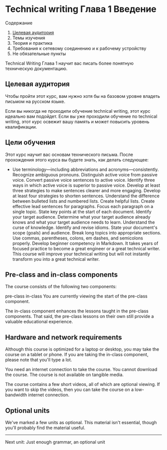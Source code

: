 # Technical writing Глава 1 Введение

Содержание
1. [Целевая аудитория](#целевая-аудитория)
2. Темы изучения
3. Теория и практика
4. Требования к сетевому соединению и к рабочему устройству
5. Не обязательные пункты

Technical Writing Глава 1 научит вас писать более понятную техническую документацию.

## Целевая аудитория
Чтобы пройти этот курс, вам нужно хотя бы на базовом уровне владеть письмом на русском языке.

Если вы никогда не проходили обучение technical writing, этот курс идеально вам подойдет. Если вы уже проходили обучение по technical writing, этот курс освежит вашу память и может повысить уровень квалификации.

## Цели обучения
Этот курс научит вас основам технического письма. После прохождения этого курса вы будете знать, как делать следующее:

- Use terminology—including abbreviations and acronyms—consistently.
Recognize ambiguous pronouns.
Distinguish active voice from passive voice.
Convert passive voice sentences to active voice.
Identify three ways in which active voice is superior to passive voice.
Develop at least three strategies to make sentences clearer and more engaging.
Develop at least four strategies to shorten sentences.
Understand the difference between bulleted lists and numbered lists.
Create helpful lists.
Create effective lead sentences for paragraphs.
Focus each paragraph on a single topic.
State key points at the start of each document.
Identify your target audience.
Determine what your target audience already knows and what your target audience needs to learn.
Understand the curse of knowledge.
Identify and revise idioms.
State your document's scope (goals) and audience.
Break long topics into appropriate sections.
Use commas, parentheses, colons, em dashes, and semicolons properly.
Develop beginner competency in Markdown.
It takes years of focused practice to become a great engineer or a great technical writer. This course will improve your technical writing but will not instantly transform you into a great technical writer.

## Pre-class and in-class components
The course consists of the following two components:

pre-class
in-class
You are currently viewing the start of the pre-class component.

The in-class component enhances the lessons taught in the pre-class components. That said, the pre-class lessons on their own still provide a valuable educational experience.

## Hardware and network requirements
Although this course is optimized for a laptop or desktop, you may take the course on a tablet or phone. If you are taking the in-class component, please note that you'll type a lot.

You need an internet connection to take the course. You cannot download the course. The course is not available on tangible media.

The course contains a few short videos, all of which are optional viewing. If you want to skip the videos, then you can take the course on a low-bandwidth internet connection.

## Optional units

We've marked a few units as optional. This material isn't essential, though you'll probably find the material useful.

--- 
Next unit: Just enough grammar, an optional unit
